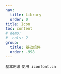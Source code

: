 ```yaml
---
nav:
  title: Library
  order: 0
title: Icon
toc: content
# demo:
#  cols: 2
group:
  title: 基础组件
  order: -998
---
```


<code src="./usage/demo1.tsx">基本用法</code>
<code src="./usage/demo2.tsx">使用 iconfont.cn</code>
